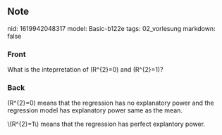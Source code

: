 ## Note
nid: 1619942048317
model: Basic-b122e
tags: 02_vorlesung
markdown: false

### Front
What is the inteprretation of \(R^{2}=0\) and \(R^{2}=1\)?

### Back
\(R^{2}=0\) means that the regression has no explanatory power and
the regression model has explanatory power same as the mean.
<div>
  \(R^{2}=1\) means that the regression has perfect explantory
  power.
</div>
